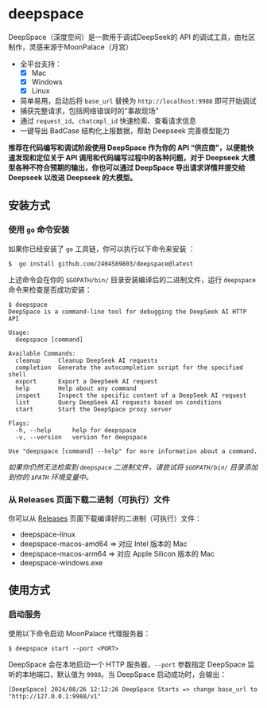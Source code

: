 # deepspace
DeepSpace（深度空间）是一款用于调试DeepSeek的 API 的调试工具，由社区制作，灵感来源于MoonPalace（月宫）
- 全平台支持：
	- [x] Mac
	- [x] Windows
	- [x] Linux
- 简单易用，启动后将 `base_url` 替换为 `http://localhost:9988` 即可开始调试
- 捕获完整请求，包括网络错误时的“事故现场”
- 通过 `request_id`、`chatcmpl_id` 快速检索、查看请求信息
- 一键导出 BadCase 结构化上报数据，帮助 Deepseek 完善模型能力

**推荐在代码编写和调试阶段使用 DeepSpace 作为你的 API “供应商”，以便能快速发现和定位关于 API 调用和代码编写过程中的各种问题，对于 Deepseek 大模型各种不符合预期的输出，你也可以通过 DeepSpace 导出请求详情并提交给 Deepseek 以改进 Deepseek 的大模型。**

## 安装方式

### 使用 `go` 命令安装

如果你已经安装了 `go` 工具链，你可以执行以下命令来安装 ：

```shell
$  go install github.com/2404589803/deepspace@latest
```

上述命令会在你的 `$GOPATH/bin/` 目录安装编译后的二进制文件，运行 `deepspace` 命令来检查是否成功安装：

```shell
$ deepspace
DeepSpace is a command-line tool for debugging the DeepSeek AI HTTP API

Usage:
  deepspace [command]

Available Commands:
  cleanup     Cleanup DeepSeek AI requests
  completion  Generate the autocompletion script for the specified shell
  export      Export a DeepSeek AI request
  help        Help about any command
  inspect     Inspect the specific content of a DeepSeek AI request
  list        Query DeepSeek AI requests based on conditions
  start       Start the DeepSpace proxy server

Flags:
  -h, --help      help for deepspace
  -v, --version   version for deepspace

Use "deepspace [command] --help" for more information about a command.
```

*如果你仍然无法检索到 `deepspace` 二进制文件，请尝试将 `$GOPATH/bin/` 目录添加到你的 `$PATH` 环境变量中。*

### 从 Releases 页面下载二进制（可执行）文件

你可以从 [Releases](https://github.com/2404589803/deepspace/releases) 页面下载编译好的二进制（可执行）文件：

- deepspace-linux
- deepspace-macos-amd64 => 对应 Intel 版本的 Mac
- deepspace-macos-arm64 => 对应 Apple Silicon 版本的 Mac
- deepspace-windows.exe
## 使用方式

### 启动服务

使用以下命令启动 MoonPalace 代理服务器：

```shell
$ deepspace start --port <PORT>
```
 DeepSpace 会在本地启动一个 HTTP 服务器，`--port` 参数指定 DeepSpace 监听的本地端口，默认值为 `9988`。当 DeepSpace 启动成功时，会输出：

```shell
[DeepSpace] 2024/08/26 12:12:26 DeepSpace Starts => change base_url to "http://127.0.0.1:9988/v1"
```